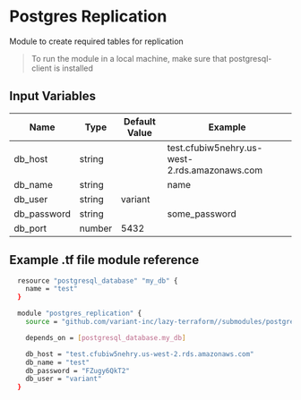 # Postgres Replication

Module to create required tables for replication

> To run the module in a local machine, make sure that postgresql-client is installed

## Input Variables

| Name        | Type   | Default Value | Example                                       |
| ----------- | ------ | ------------- | --------------------------------------------- |
| db_host     | string |               | test.cfubiw5nehry.us-west-2.rds.amazonaws.com |
| db_name     | string |               | name                                          |
| db_user     | string | variant       |                                               |
| db_password | string |               | some_password                                 |
| db_port     | number | 5432          |                                               |

## Example .tf file module reference

```bash
  resource "postgresql_database" "my_db" {
    name = "test"
  }

  module "postgres_replication" {
    source = "github.com/variant-inc/lazy-terraform//submodules/postgres_replication?ref=v1"

    depends_on = [postgresql_database.my_db]

    db_host = "test.cfubiw5nehry.us-west-2.rds.amazonaws.com"
    db_name = "test"
    db_password = "FZugy6QkT2"
    db_user = "variant"
  }
```
